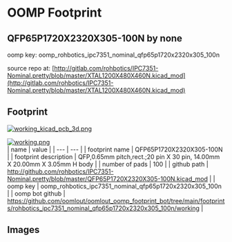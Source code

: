 # OOMP Footprint  
## QFP65P1720X2320X305-100N  by none  
  
oomp key: oomp_rohbotics_ipc7351_nominal_qfp65p1720x2320x305_100n  
  
source repo at: [http://gitlab.com/rohbotics/IPC7351-Nominal.pretty/blob/master/XTAL1200X480X460N.kicad_mod](http://gitlab.com/rohbotics/IPC7351-Nominal.pretty/blob/master/XTAL1200X480X460N.kicad_mod)  
## Footprint  
  
[![working_kicad_pcb_3d.png](working_kicad_pcb_3d_600.png)](working_kicad_pcb_3d.png)  
  
[![working.png](working_600.png)](working.png)  
| name | value | 
| --- | --- | 
| footprint name | QFP65P1720X2320X305-100N | 
| footprint description | QFP,0.65mm pitch,rect.;20 pin X 30 pin, 14.00mm X 20.00mm X 3.05mm H body | 
| number of pads | 100 | 
| github path | http://github.com/rohbotics/IPC7351-Nominal.pretty/blob/master/QFP65P1720X2320X305-100N.kicad_mod | 
| oomp key | oomp_rohbotics_ipc7351_nominal_qfp65p1720x2320x305_100n | 
| oomp bot github | https://github.com/oomlout/oomlout_oomp_footprint_bot/tree/main/footprints/rohbotics_ipc7351_nominal_qfp65p1720x2320x305_100n/working | 
## Images  
